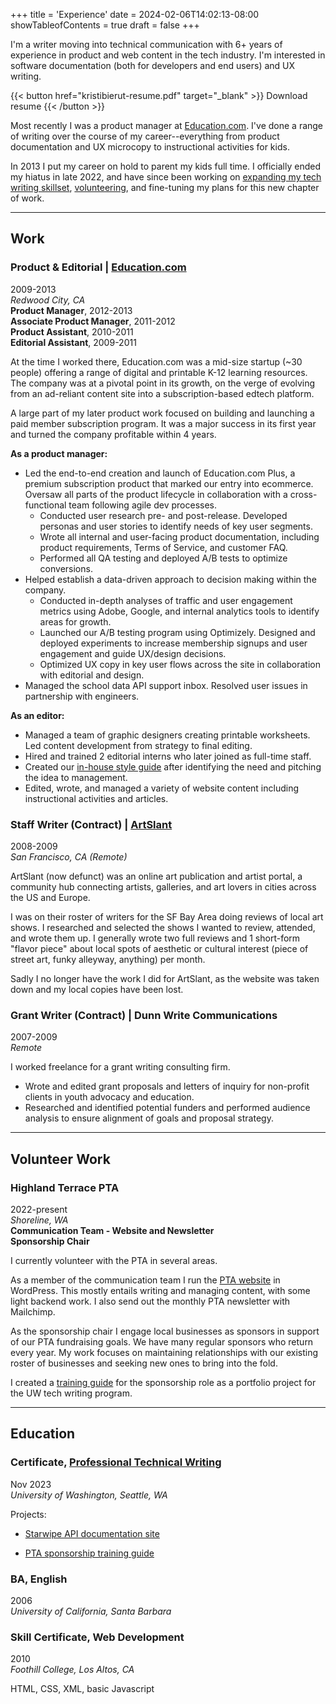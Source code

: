 +++
title = 'Experience'
date = 2024-02-06T14:02:13-08:00
showTableofContents = true
draft = false
+++

I'm a writer moving into technical communication with 6+ years of experience in product and web content in the tech industry. I'm interested in software documentation (both for developers and end users) and UX writing.

{{< button href="kristibierut-resume.pdf" target="_blank" >}}
Download resume
{{< /button >}}

Most recently I was a product manager at [Education.com](https://www.education.com/). I've done a range of writing over the course of my career--everything from product documentation and UX microcopy to instructional activities for kids.

In 2013 I put my career on hold to parent my kids full time. I officially ended my hiatus in late 2022, and have since been working on [expanding my tech writing skillset](#certificate-professional-technical-writing), [volunteering](#volunteer-work), and fine-tuning my plans for this new chapter of work.

---

## Work
### Product & Editorial | [Education.com](https://www.education.com/)
2009-2013  
*Redwood City, CA*  
**Product Manager**, 2012-2013  
**Associate Product Manager**, 2011-2012  
**Product Assistant**, 2010-2011  
**Editorial Assistant**, 2009-2011

At the time I worked there, Education.com was a mid-size startup (~30 people) offering a range of digital and printable K-12 learning resources. The company was at a pivotal point in its growth, on the verge of evolving from an ad-reliant content site into a subscription-based edtech platform.

A large part of my later product work focused on building and launching a paid member subscription program. It was a major success in its first year and turned the company profitable within 4 years.

**As a product manager:**
- Led the end-to-end creation and launch of Education.com Plus, a premium subscription product that marked our entry into ecommerce. Oversaw all parts of the product lifecycle in collaboration with a cross-functional team following agile dev processes.
  - Conducted user research pre- and post-release. Developed personas and user stories to identify needs of key user segments.
  - Wrote all internal and user-facing product documentation, including product requirements, Terms of Service, and customer FAQ.
  - Performed all QA testing and deployed A/B tests to optimize conversions.
- Helped establish a data-driven approach to decision making within the company.
  - Conducted in-depth analyses of traffic and user engagement metrics using Adobe, Google, and internal analytics tools to identify areas for growth.
  - Launched our A/B testing program using Optimizely. Designed and deployed experiments to increase membership signups and user engagement and guide UX/design decisions.
  - Optimized UX copy in key user flows across the site in collaboration with editorial and design.
- Managed the school data API support inbox. Resolved user issues in partnership with engineers.

**As an editor:**
- Managed a team of graphic designers creating printable worksheets. Led content development from strategy to final editing.
- Hired and trained 2 editorial interns who later joined as full-time staff.
- Created our [in-house style guide](/portfolio/style-guide) after identifying the need and pitching the idea to management.
- Edited, wrote, and managed a variety of website content including instructional activities and articles.

<!-- 
Education.com is an online platform offering a range of digital and printable learning resources. I first joined as a paid editorial intern and was soon after hired on as a full-time employee. After a year and some, I began splitting my time between editorial and product. I made the full switch to product manager in 2011.

At the time I worked there, Education.com was at a pivotal point in its growth. It was a mid-size startup (~30 people) quickly hurtling toward a major financial decision point. Its reliance on ad revenue was becoming unsustainable; if the company was to continue growing at pace, it needed to diversify revenue streams. 
-->


### Staff Writer (Contract) | [ArtSlant](https://phantomgallery.blogspot.com/2019/04/artslant-is-shutting-down-thank-you.html)
2008-2009  
*San Francisco, CA (Remote)*

ArtSlant (now defunct) was an online art publication and artist portal, a community hub connecting artists, galleries, and art lovers in cities across the US and Europe.

I was on their roster of writers for the SF Bay Area doing reviews of local art shows. I researched and selected the shows I wanted to review, attended, and wrote them up. I generally wrote two full reviews and 1 short-form "flavor piece" about local spots of aesthetic or cultural interest (piece of street art, funky alleyway, anything) per month.

Sadly I no longer have the work I did for ArtSlant, as the website was taken down and my local copies have been lost.

### Grant Writer (Contract) | Dunn Write Communications
2007-2009  
*Remote*

I worked freelance for a grant writing consulting firm.
- Wrote and edited grant proposals and letters of inquiry for non-profit clients in youth advocacy and education.
- Researched and identified potential funders and performed audience analysis to ensure alignment of goals and proposal strategy.

---

## Volunteer Work
### Highland Terrace PTA
2022-present  
*Shoreline, WA*  
**Communication Team - Website and Newsletter**  
**Sponsorship Chair**

I currently volunteer with the PTA in several areas.

As a member of the communication team I run the [PTA website](https://highlandterracepta.org) in WordPress. This mostly entails writing and managing content, with some light backend work. I also send out the monthly PTA newsletter with Mailchimp.

As the sponsorship chair I engage local businesses as sponsors in support of our PTA fundraising goals. We have many regular sponsors who return every year. My work focuses on maintaining relationships with our existing roster of businesses and seeking new ones to bring into the fold.

I created a [training guide](/portfolio/pta-training-guide) for the sponsorship role as a portfolio project for the UW tech writing program.

---

## Education

### Certificate, [Professional Technical Writing](https://www.pce.uw.edu/certificates/professional-technical-writing)
Nov 2023  
*University of Washington, Seattle, WA*  

Projects:
- [Starwipe API documentation site](/portfolio/api-doc-site)
<!-- 
- Labor-based grading presentation
- Email authentication chart
- WA native plant guide 
-->
- [PTA sponsorship training guide](/portfolio/pta-training-guide)

### BA, English
2006  
*University of California, Santa Barbara*

### Skill Certificate, Web Development
2010  
*Foothill College, Los Altos, CA*

HTML, CSS, XML, basic Javascript